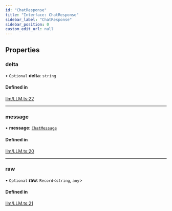```yaml
---
id: "ChatResponse"
title: "Interface: ChatResponse"
sidebar_label: "ChatResponse"
sidebar_position: 0
custom_edit_url: null
---
```


## Properties

### delta

• `Optional` **delta**: `string`

#### Defined in

[llm/LLM.ts:22](https://github.com/run-llama/LlamaIndexTS/blob/0f654ae/packages/core/src/llm/LLM.ts#L22)

___

### message

• **message**: [`ChatMessage`](ChatMessage.md)

#### Defined in

[llm/LLM.ts:20](https://github.com/run-llama/LlamaIndexTS/blob/0f654ae/packages/core/src/llm/LLM.ts#L20)

___

### raw

• `Optional` **raw**: `Record`<`string`, `any`\>

#### Defined in

[llm/LLM.ts:21](https://github.com/run-llama/LlamaIndexTS/blob/0f654ae/packages/core/src/llm/LLM.ts#L21)

